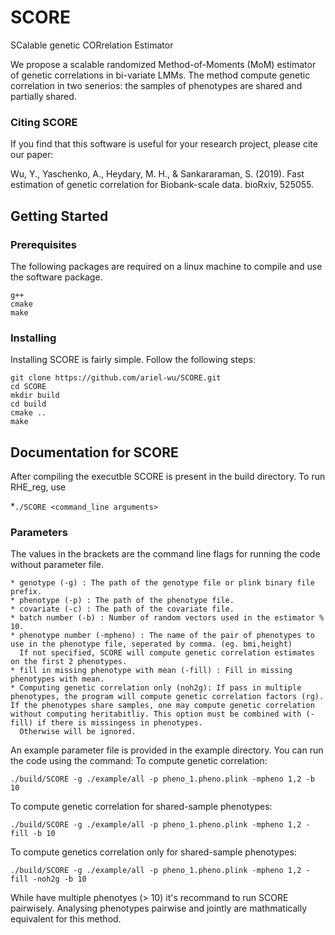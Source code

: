 # SCORE
SCalable genetic CORrelation Estimator


We propose a scalable randomized Method-of-Moments (MoM) estimator of genetic correlations in bi-variate LMMs. The method compute genetic correlation in two senerios: the samples of phenotypes are shared and partially shared. 

### Citing SCORE

If you find that this software is useful for your research project, 
please cite our paper: 

Wu, Y., Yaschenko, A., Heydary, M. H., & Sankararaman, S. (2019). Fast estimation of genetic correlation for Biobank-scale data. bioRxiv, 525055. 
## Getting Started

### Prerequisites
The following packages are required on a linux machine to compile and use the software package. 
```
g++
cmake
make
```

### Installing
Installing SCORE is fairly simple. Follow the following steps: 
```
git clone https://github.com/ariel-wu/SCORE.git
cd SCORE
mkdir build 
cd build
cmake .. 
make
```

## Documentation for SCORE

After compiling the executble SCORE is present in the build directory. 
To run RHE_reg, use

*``./SCORE <command_line arguments> ``

### Parameters

The values in the brackets are the command line flags for running the code without parameter file. 

```
* genotype (-g) : The path of the genotype file or plink binary file prefix.
* phenotype (-p) : The path of the phenotype file. 
* covariate (-c) : The path of the covariate file.
* batch number (-b) : Number of random vectors used in the estimator % 10. 
* phenotype number (-mpheno) : The name of the pair of phenotypes to use in the phenotype file, seperated by comma. (eg. bmi,height)
  If not specified, SCORE will compute genetic correlation estimates on the first 2 phenotypes. 
* fill in missing phenotype with mean (-fill) : Fill in missing phenotypes with mean. 
* Computing genetic correlation only (noh2g): If pass in multiple phenotypes, the program will compute genetic correlation factors (rg). If the phenotypes share samples, one may compute genetic correlation without computing heritabitliy. This option must be combined with (-fill) if there is missingess in phenotypes.  
  Otherwise will be ignored. 
```


An example parameter file is provided in the example directory. 
You can run the code using the command: 
To compute genetic correlation: 
```
./build/SCORE -g ./example/all -p pheno_1.pheno.plink -mpheno 1,2 -b 10 
```
To compute genetic correlation for shared-sample phenotypes: 
```
./build/SCORE -g ./example/all -p pheno_1.pheno.plink -mpheno 1,2 -fill -b 10
```
To compute genetics correlation only for shared-sample phenotypes: 
```
./build/SCORE -g ./example/all -p pheno_1.pheno.plink -mpheno 1,2 -fill -noh2g -b 10 
```

While have multiple phenotyes (> 10) it's recommand to run SCORE pairwisely. Analysing phenotypes pairwise and jointly are mathmatically equivalent for this method. 
